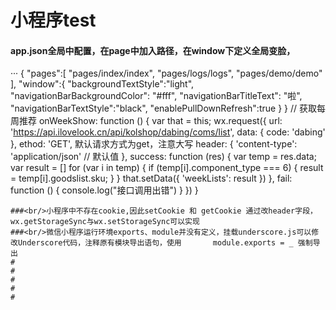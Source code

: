 # 小程序test
#### app.json全局中配置，在page中加入路径，在window下定义全局变脸，
···
{
  "pages":[
    "pages/index/index",
    "pages/logs/logs",
    "pages/demo/demo"
  ],
  "window":{
    "backgroundTextStyle":"light",
    "navigationBarBackgroundColor": "#fff",
    "navigationBarTitleText": "啦",
    "navigationBarTextStyle":"black",
    "enablePullDownRefresh":true
  }
}
    // 获取每周推荐
  onWeekShow: function () {
    var that = this;
    wx.request({
      url: 'https://api.ilovelook.cn/api/kolshop/dabing/coms/list',
      data: {
        code: 'dabing'
      },
      ethod: 'GET',      默认请求方式为get，注意大写
      header: {
        'content-type': 'application/json' // 默认值
      },
      success: function (res) {
        var temp = res.data;
        var result = []
        for (var i in temp) {
          if (temp[i].component_type === 6) {
            result = temp[i].goodslist.sku;
          }
        }
        that.setData({
          'weekLists': result
        })
      },
      fail: function () {
        console.log("接口调用出错")
      }
    })
  }
```
###<br/>小程序中不存在cookie,因此setCookie 和 getCookie 通过改header字段，wx.getStorageSync与wx.setStorageSync可以实现
###<br/>微信小程序运行环境exports、module并没有定义，挂载underscore.js可以修改Underscore代码，注释原有模块导出语句，使用       module.exports = _ 强制导出
#
#
#
#
#

